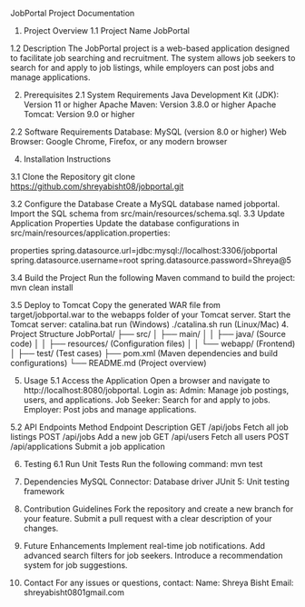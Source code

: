 JobPortal Project Documentation
1. Project Overview
1.1 Project Name
JobPortal

1.2 Description
The JobPortal project is a web-based application designed to facilitate job searching and recruitment. The system allows job seekers to search for and apply to job listings, while employers can post jobs and manage applications.

2. Prerequisites
2.1 System Requirements
Java Development Kit (JDK): Version 11 or higher
Apache Maven: Version 3.8.0 or higher
Apache Tomcat: Version 9.0 or higher

2.2 Software Requirements
Database: MySQL (version 8.0 or higher)
Web Browser: Google Chrome, Firefox, or any modern browser

4. Installation Instructions

3.1 Clone the Repository
git clone https://github.com/shreyabisht08/jobportal.git

3.2 Configure the Database
Create a MySQL database named jobportal.
Import the SQL schema from src/main/resources/schema.sql.
3.3 Update Application Properties
Update the database configurations in src/main/resources/application.properties:

properties
spring.datasource.url=jdbc:mysql://localhost:3306/jobportal
spring.datasource.username=root
spring.datasource.password=Shreya@5

3.4 Build the Project
Run the following Maven command to build the project:
mvn clean install

3.5 Deploy to Tomcat
Copy the generated WAR file from target/jobportal.war to the webapps folder of your Tomcat server.
Start the Tomcat server:
catalina.bat run (Windows)
./catalina.sh run (Linux/Mac)
4. Project Structure
JobPortal/
├── src/
│   ├── main/
│   │   ├── java/ (Source code)
│   │   ├── resources/ (Configuration files)
│   │   └── webapp/ (Frontend)
│   ├── test/ (Test cases)
├── pom.xml (Maven dependencies and build configurations)
└── README.md (Project overview)

5. Usage
5.1 Access the Application
Open a browser and navigate to http://localhost:8080/jobportal.
Login as:
Admin: Manage job postings, users, and applications.
Job Seeker: Search for and apply to jobs.
Employer: Post jobs and manage applications.

5.2 API Endpoints
Method	Endpoint	Description
GET	/api/jobs	Fetch all job listings
POST	/api/jobs	Add a new job
GET	/api/users	Fetch all users
POST	/api/applications	Submit a job application

6. Testing
6.1 Run Unit Tests
Run the following command:
mvn test

7. Dependencies
MySQL Connector: Database driver
JUnit 5: Unit testing framework

9. Contribution Guidelines
Fork the repository and create a new branch for your feature.
Submit a pull request with a clear description of your changes.

11. Future Enhancements
Implement real-time job notifications.
Add advanced search filters for job seekers.
Introduce a recommendation system for job suggestions.

13. Contact
For any issues or questions, contact:
Name: Shreya Bisht
Email: shreyabisht0801gmail.com

